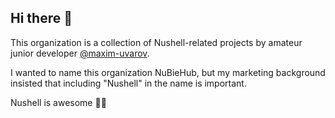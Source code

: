 ## Hi there 👋

This organization is a collection of Nushell-related projects by amateur junior developer [@maxim-uvarov](https://github.com/maxim-uvarov).

I wanted to name this organization NuBieHub, but my marketing background insisted that including "Nushell" in the name is important.

Nushell is awesome 🤘🚀

<!--

**Here are some ideas to get you started:**

🙋‍♀️ A short introduction - what is your organization all about?
🌈 Contribution guidelines - how can the community get involved?
👩‍💻 Useful resources - where can the community find your docs? Is there anything else the community should know?
🍿 Fun facts - what does your team eat for breakfast?
🧙 Remember, you can do mighty things with the power of [Markdown](https://docs.github.com/github/writing-on-github/getting-started-with-writing-and-formatting-on-github/basic-writing-and-formatting-syntax)
-->

